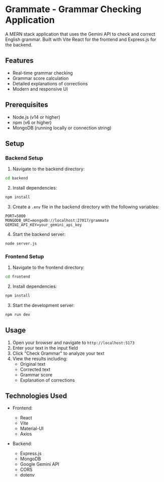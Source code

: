 # Grammate - Grammar Checking Application

A MERN stack application that uses the Gemini API to check and correct English grammar. Built with Vite React for the frontend and Express.js for the backend.

## Features

- Real-time grammar checking
- Grammar score calculation
- Detailed explanations of corrections
- Modern and responsive UI

## Prerequisites

- Node.js (v14 or higher)
- npm (v6 or higher)
- MongoDB (running locally or connection string)

## Setup

### Backend Setup

1. Navigate to the backend directory:
```bash
cd backend
```

2. Install dependencies:
```bash
npm install
```

3. Create a `.env` file in the backend directory with the following variables:
```
PORT=5000
MONGODB_URI=mongodb://localhost:27017/grammate
GEMINI_API_KEY=your_gemini_api_key
```

4. Start the backend server:
```bash
node server.js
```

### Frontend Setup

1. Navigate to the frontend directory:
```bash
cd frontend
```

2. Install dependencies:
```bash
npm install
```

3. Start the development server:
```bash
npm run dev
```

## Usage

1. Open your browser and navigate to `http://localhost:5173`
2. Enter your text in the input field
3. Click "Check Grammar" to analyze your text
4. View the results including:
   - Original text
   - Corrected text
   - Grammar score
   - Explanation of corrections

## Technologies Used

- Frontend:
  - React
  - Vite
  - Material-UI
  - Axios

- Backend:
  - Express.js
  - MongoDB
  - Google Gemini API
  - CORS
  - dotenv 
